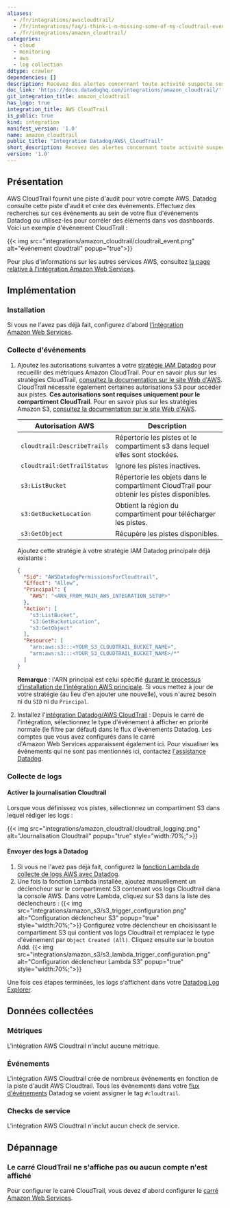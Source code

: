 ```yaml
---
aliases:
  - /fr/integrations/awscloudtrail/
  - /fr/integrations/faq/i-think-i-m-missing-some-of-my-cloudtrail-events/
  - /fr/integrations/amazon_cloudtrail/
categories:
  - cloud
  - monitoring
  - aws
  - log collection
ddtype: crawler
dependencies: []
description: Recevez des alertes concernant toute activité suspecte sur un compte AWS.
doc_link: 'https://docs.datadoghq.com/integrations/amazon_cloudtrail/'
git_integration_title: amazon_cloudtrail
has_logo: true
integration_title: AWS CloudTrail
is_public: true
kind: integration
manifest_version: '1.0'
name: amazon_cloudtrail
public_title: "Intégration Datadog/AWS\_CloudTrail"
short_description: Recevez des alertes concernant toute activité suspecte sur un compte AWS.
version: '1.0'
---
```

## Présentation

AWS CloudTrail fournit une piste d'audit pour votre compte AWS. Datadog consulte cette piste d'audit et crée des événements. Effectuez des recherches sur ces événements au sein de votre flux d'événements Datadog ou utilisez-les pour corréler des éléments dans vos dashboards. Voici un exemple d'événement CloudTrail :

{{< img src="integrations/amazon_cloudtrail/cloudtrail_event.png" alt="événement cloudtrail" popup="true">}}

Pour plus d'informations sur les autres services AWS, consultez [la page relative à l'intégration Amazon Web Services][1].

## Implémentation
### Installation

Si vous ne l'avez pas déjà fait, configurez d'abord [l'intégration Amazon Web Services][1].

### Collecte d'événements

1. Ajoutez les autorisations suivantes à votre [stratégie IAM Datadog][2] pour recueillir des métriques Amazon CloudTrail. Pour en savoir plus sur les stratégies CloudTrail, [consultez la documentation sur le site Web d'AWS][3]. CloudTrail nécessite également certaines autorisations S3 pour accéder aux pistes. **Ces autorisations sont requises uniquement pour le compartiment CloudTrail**. Pour en savoir plus sur les stratégies Amazon S3, [consultez la documentation sur le site Web d'AWS][4].

    | Autorisation AWS              | Description                                                     |
    |-----------------------------|-----------------------------------------------------------------|
    | `cloudtrail:DescribeTrails` | Répertorie les pistes et le compartiment s3 dans lequel elles sont stockées.        |
    | `cloudtrail:GetTrailStatus` | Ignore les pistes inactives.                                          |
    | `s3:ListBucket`             | Répertorie les objets dans le compartiment CloudTrail pour obtenir les pistes disponibles. |
    | `s3:GetBucketLocation`      | Obtient la région du compartiment pour télécharger les pistes.                 |
    | `s3:GetObject`              | Récupère les pistes disponibles.                                       |

   Ajoutez cette stratégie à votre stratégie IAM Datadog principale déjà existante :

    ```json
    {
      "Sid": "AWSDatadogPermissionsForCloudtrail",
      "Effect": "Allow",
      "Principal": {
        "AWS": "<ARN_FROM_MAIN_AWS_INTEGRATION_SETUP>"
      },
      "Action": [
        "s3:ListBucket",
        "s3:GetBucketLocation",
        "s3:GetObject"
      ],
      "Resource": [
        "arn:aws:s3:::<YOUR_S3_CLOUDTRAIL_BUCKET_NAME>",
        "arn:aws:s3:::<YOUR_S3_CLOUDTRAIL_BUCKET_NAME>/*"
      ]
    }
    ```

   **Remarque** : l'ARN principal est celui spécifié [durant le processus d'installation de l'intégration AWS principale][5]. Si vous mettez à jour de votre stratégie (au lieu d'en ajouter une nouvelle), vous n'aurez besoin ni du `SID` ni du `Principal`.

2. Installez l'[intégration Datadog/AWS CloudTrail][6] :
    Depuis le carré de l'intégration, sélectionnez le type d'événement à afficher en priorité normale (le filtre par défaut) dans le flux d'événements Datadog. Les comptes que vous avez configurés dans le carré d'Amazon Web Services apparaissent également ici. Pour visualiser les événements qui ne sont pas mentionnés ici, contactez [l'assistance Datadog][7].

### Collecte de logs
#### Activer la journalisation Cloudtrail

Lorsque vous définissez vos pistes, sélectionnez un compartiment S3 dans lequel rédiger les logs :

{{< img src="integrations/amazon_cloudtrail/cloudtrail_logging.png" alt="Journalisation Cloudtrail" popup="true" style="width:70%;">}}

#### Envoyer des logs à Datadog

1. Si vous ne l'avez pas déjà fait, configurez la [fonction Lambda de collecte de logs AWS avec Datadog][8].
2. Une fois la fonction Lambda installée, ajoutez manuellement un déclencheur sur le compartiment S3 contenant vos logs Cloudtrail dana la console AWS. Dans votre Lambda, cliquez sur S3 dans la liste des déclencheurs :
{{< img src="integrations/amazon_s3/s3_trigger_configuration.png" alt="Configuration déclencheur S3" popup="true" style="width:70%;">}}
    Configurez votre déclencheur en choisissant le compartiment S3 qui contient vos logs Cloudtrail et remplacez le type d'événement par `Object Created (All)`. Cliquez ensuite sur le bouton Add.
{{< img src="integrations/amazon_s3/s3_lambda_trigger_configuration.png" alt="Configuration déclencheur Lambda S3" popup="true" style="width:70%;">}}

Une fois ces étapes terminées, les logs s'affichent dans votre [Datadog Log Explorer][9].

## Données collectées
### Métriques
L'intégration AWS Cloudtrail n'inclut aucune métrique.

### Événements
L'intégration AWS Cloudtrail crée de nombreux événements en fonction de la piste d'audit AWS Cloudtrail. Tous les événements dans votre [flux d'événements][10] Datadog se voient assigner le tag `#cloudtrail`.

### Checks de service
L'intégration AWS Cloudtrail n'inclut aucun check de service.

## Dépannage
### Le carré CloudTrail ne s'affiche pas ou aucun compte n'est affiché

Pour configurer le carré CloudTrail, vous devez d'abord configurer le [carré Amazon Web Services][11].


[1]: https://docs.datadoghq.com/fr/integrations/amazon_web_services
[2]: https://app.datadoghq.com/account/settings#integrations/amazon_cloudtrail
[3]: https://docs.aws.amazon.com/IAM/latest/UserGuide/list_cloudtrail.html
[4]: https://docs.aws.amazon.com/IAM/latest/UserGuide/list_s3.html
[5]: https://docs.datadoghq.com/fr/integrations/amazon_web_services/#installation
[6]: https://app.datadoghq.com/account/settings#integrations/amazon_cloudtrail
[7]: https://docs.datadoghq.com/fr/help
[8]: https://docs.datadoghq.com/fr/integrations/amazon_web_services/#create-a-new-lambda-function
[9]: https://app.datadoghq.com/logs
[10]: https://docs.datadoghq.com/fr/events
[11]: https://docs.datadoghq.com/fr/integrations/aws


